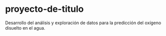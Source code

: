 # proyecto-de-titulo
Desarrollo del análisis y exploración de datos para la predicción del oxígeno disuelto en el agua.
